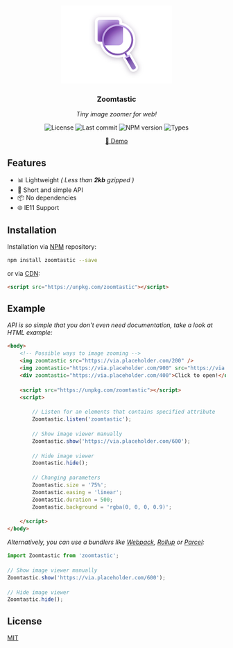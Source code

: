 <p align="center">
	<img src="https://raw.githubusercontent.com/Kirlovon/Zoomtastic/master/assets/logo.png" alt="Zoomtastic Logo" width="256">
</p>

<h3 align="center">Zoomtastic</h3>
<p align="center"><i>Tiny image zoomer for web!</i></p>

<p align="center">
	<img src="https://img.shields.io/github/license/Kirlovon/Zoomtastic.svg" alt="License">
	<img src="https://img.shields.io/github/last-commit/Kirlovon/Zoomtastic.svg" alt="Last commit">
	<img src="https://img.shields.io/npm/v/zoomtastic.svg" alt="NPM version">
	<img src="https://img.shields.io/npm/types/zoomtastic.svg" alt="Types">
</p>

<p align="center">
  <a href="https://kirlovon.github.io/Zoomtastic/">🔎 Demo</a>
</p>

## Features
- 📊 Lightweight _( Less than ***2kb*** gzipped )_
- 🥂 Short and simple API
- 📦 No dependencies
- 🌐 IE11 Support

## Installation

Installation via [NPM](https://www.npmjs.com/package/zoomtastic) repository:

```bash
npm install zoomtastic --save
```

or via [CDN](https://unpkg.com/):

```html
<script src="https://unpkg.com/zoomtastic"></script>
```

## Example
_API is so simple that you don't even need documentation, take a look at HTML example:_
```html
<body>
	<!-- Possible ways to image zooming -->
	<img zoomtastic src="https://via.placeholder.com/200" />
	<img zoomtastic="https://via.placeholder.com/900" src="https://via.placeholder.com/300" />
	<div zoomtastic="https://via.placeholder.com/400">Click to open!</div>

	<script src="https://unpkg.com/zoomtastic"></script>
	<script>

		// Listen for an elements that contains specified attribute
		Zoomtastic.listen('zoomtastic');

		// Show image viewer manually
		Zoomtastic.show('https://via.placeholder.com/600');

		// Hide image viewer
		Zoomtastic.hide();

		// Changing parameters
		Zoomtastic.size = '75%';
		Zoomtastic.easing = 'linear';
		Zoomtastic.duration = 500;
		Zoomtastic.background = 'rgba(0, 0, 0, 0.9)';

	</script>
</body>
```
_Alternatively, you can use a bundlers like [Webpack](https://webpack.js.org/), [Rollup](https://rollupjs.org/) or [Parcel](https://parceljs.org/):_
```javascript
import Zoomtastic from 'zoomtastic';

// Show image viewer manually
Zoomtastic.show('https://via.placeholder.com/600');

// Hide image viewer
Zoomtastic.hide();
```

## License
[MIT](https://github.com/Kirlovon/Zoomtastic/blob/master/LICENSE)
